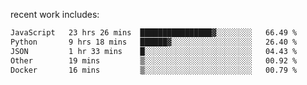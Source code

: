 
<!--<img width="1415" height="100" alt="blu" src="https://github.com/rdsilva01/rdsilva01/assets/101207588/deb060e5-d035-4f09-b511-e3f50605b207">-->

<!-- \> Enthusiastic about developing and building solutions <br>
\> Computer Science and Engineering @ UBI -->

<!-- <a href="https://www.rodrigosilva.live/">personal website</a> 🏁 -->

<!-- ![](https://komarev.com/ghpvc/?username=rdsilva01) -->

recent work includes:
<!--START_SECTION:waka-->

```txt
JavaScript   23 hrs 26 mins  ████████████████▓░░░░░░░░   66.49 %
Python       9 hrs 18 mins   ██████▓░░░░░░░░░░░░░░░░░░   26.40 %
JSON         1 hr 33 mins    █░░░░░░░░░░░░░░░░░░░░░░░░   04.43 %
Other        19 mins         ▒░░░░░░░░░░░░░░░░░░░░░░░░   00.92 %
Docker       16 mins         ▒░░░░░░░░░░░░░░░░░░░░░░░░   00.79 %
```

<!--END_SECTION:waka-->

